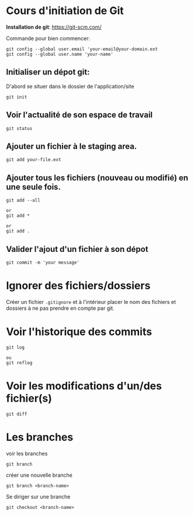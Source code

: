 # Cours d'initiation de Git

**Installation de git**: https://git-scm.com/

Commande pour bien commencer:

```git
git config --global user.email 'your-email@your-domain.ext
git config --global user.name 'your-name'
```

## Initialiser un dépot git:

D'abord se situer dans le dossier de l'application/site

```git
git init
```

## Voir l'actualité de son espace de travail

```git
git status
```

## Ajouter un fichier à le staging area.

```git
git add your-file.ext
```

## Ajouter tous les fichiers (nouveau ou modifié) en une seule fois.

```git
git add --all

or
git add *

or
git add .
```

## Valider l'ajout d'un fichier à son dépot

```git
git commit -m 'your message'
```

# Ignorer des fichiers/dossiers

Créer un fichier `.gitignore` et à l'intérieur placer le nom des fichiers et dossiers à ne pas prendre en compte par git.

# Voir l'historique des commits

```git
git log

ou
git reflog
```

# Voir les modifications d'un/des fichier(s)

```git
git diff
```

# Les branches

voir les branches

```git
git branch
```

créer une nouvelle branche

```git
git branch <branch-name>
```

Se diriger sur une branche

```git
git checkout <branch-name>
```
